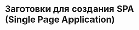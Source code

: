 ﻿Заготовки для создания SPA (Single Page Application)
====================================================